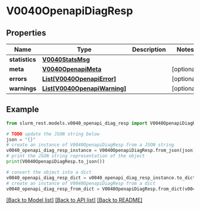 # V0040OpenapiDiagResp


## Properties

Name | Type | Description | Notes
------------ | ------------- | ------------- | -------------
**statistics** | [**V0040StatsMsg**](V0040StatsMsg.md) |  | 
**meta** | [**V0040OpenapiMeta**](V0040OpenapiMeta.md) |  | [optional] 
**errors** | [**List[V0040OpenapiError]**](V0040OpenapiError.md) |  | [optional] 
**warnings** | [**List[V0040OpenapiWarning]**](V0040OpenapiWarning.md) |  | [optional] 

## Example

```python
from slurm_rest.models.v0040_openapi_diag_resp import V0040OpenapiDiagResp

# TODO update the JSON string below
json = "{}"
# create an instance of V0040OpenapiDiagResp from a JSON string
v0040_openapi_diag_resp_instance = V0040OpenapiDiagResp.from_json(json)
# print the JSON string representation of the object
print(V0040OpenapiDiagResp.to_json())

# convert the object into a dict
v0040_openapi_diag_resp_dict = v0040_openapi_diag_resp_instance.to_dict()
# create an instance of V0040OpenapiDiagResp from a dict
v0040_openapi_diag_resp_from_dict = V0040OpenapiDiagResp.from_dict(v0040_openapi_diag_resp_dict)
```
[[Back to Model list]](../README.md#documentation-for-models) [[Back to API list]](../README.md#documentation-for-api-endpoints) [[Back to README]](../README.md)


